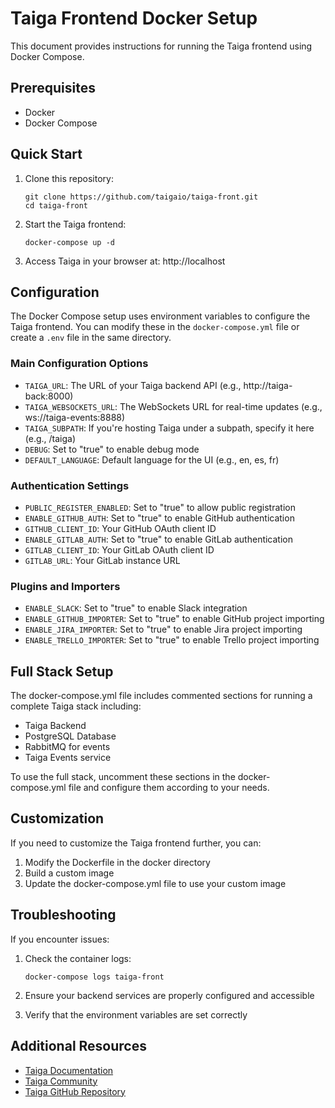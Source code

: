 # Taiga Frontend Docker Setup

This document provides instructions for running the Taiga frontend using Docker Compose.

## Prerequisites

- Docker
- Docker Compose

## Quick Start

1. Clone this repository:
   ```
   git clone https://github.com/taigaio/taiga-front.git
   cd taiga-front
   ```

2. Start the Taiga frontend:
   ```
   docker-compose up -d
   ```

3. Access Taiga in your browser at: http://localhost

## Configuration

The Docker Compose setup uses environment variables to configure the Taiga frontend. You can modify these in the `docker-compose.yml` file or create a `.env` file in the same directory.

### Main Configuration Options

- `TAIGA_URL`: The URL of your Taiga backend API (e.g., http://taiga-back:8000)
- `TAIGA_WEBSOCKETS_URL`: The WebSockets URL for real-time updates (e.g., ws://taiga-events:8888)
- `TAIGA_SUBPATH`: If you're hosting Taiga under a subpath, specify it here (e.g., /taiga)
- `DEBUG`: Set to "true" to enable debug mode
- `DEFAULT_LANGUAGE`: Default language for the UI (e.g., en, es, fr)

### Authentication Settings

- `PUBLIC_REGISTER_ENABLED`: Set to "true" to allow public registration
- `ENABLE_GITHUB_AUTH`: Set to "true" to enable GitHub authentication
- `GITHUB_CLIENT_ID`: Your GitHub OAuth client ID
- `ENABLE_GITLAB_AUTH`: Set to "true" to enable GitLab authentication
- `GITLAB_CLIENT_ID`: Your GitLab OAuth client ID
- `GITLAB_URL`: Your GitLab instance URL

### Plugins and Importers

- `ENABLE_SLACK`: Set to "true" to enable Slack integration
- `ENABLE_GITHUB_IMPORTER`: Set to "true" to enable GitHub project importing
- `ENABLE_JIRA_IMPORTER`: Set to "true" to enable Jira project importing
- `ENABLE_TRELLO_IMPORTER`: Set to "true" to enable Trello project importing

## Full Stack Setup

The docker-compose.yml file includes commented sections for running a complete Taiga stack including:

- Taiga Backend
- PostgreSQL Database
- RabbitMQ for events
- Taiga Events service

To use the full stack, uncomment these sections in the docker-compose.yml file and configure them according to your needs.

## Customization

If you need to customize the Taiga frontend further, you can:

1. Modify the Dockerfile in the docker directory
2. Build a custom image
3. Update the docker-compose.yml file to use your custom image

## Troubleshooting

If you encounter issues:

1. Check the container logs:
   ```
   docker-compose logs taiga-front
   ```

2. Ensure your backend services are properly configured and accessible
3. Verify that the environment variables are set correctly

## Additional Resources

- [Taiga Documentation](https://docs.taiga.io/)
- [Taiga Community](https://community.taiga.io/)
- [Taiga GitHub Repository](https://github.com/taigaio/taiga-front)
